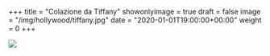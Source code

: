 +++
title = "Colazione da Tiffany"
showonlyimage = true
draft = false
image = "/img/hollywood/tiffany.jpg"
date = "2020-01-01T19:00:00+00:00"
weight = 0
+++

<!--more-->
![](/img/hollywood/tiffany.jpg)
